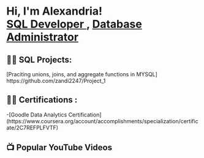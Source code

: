 <h1>Hi, I'm Alexandria! <br/><a href="https://github.com/zandi2247">SQL Developer </a>, <a href="https://www.linkedin.com/in/alexandria-mcmillian-569a07198/">Database Administrator   </a>
<h2>👨‍💻 SQL Projects:</h2>
  [Praciting unions, joins, and aggregate functions in MYSQL]
  https://github.com/zandi2247/Project_1

<h2>👨‍💻 Certifications :</h2>
-[Goodle Data Analytics Certification](https://www.coursera.org/account/accomplishments/specialization/certificate/2C7REFPLFVTF)

<h2>📺 Popular YouTube Videos</h2>



<!--
**joshmadakor1/joshmadakor1** is a ✨ _special_ ✨ repository because its `README.md` (this file) appears on your GitHub profile.

Here are some ideas to get you started:

- 🔭 I’m currently working on ...
- 🌱 I’m currently learning ...
- 👯 I’m looking to collaborate on ...
- 🤔 I’m looking for help with ...
- 💬 Ask me about ...
- 📫 How to reach me: ...
- 😄 Pronouns: ...
- ⚡ Fun fact: ...
-->
